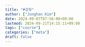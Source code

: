 ```yaml
---
title: "#강좌"
author: ["Junghan Kim"]
date: 2024-09-07T07:58:00+09:00
lastmod: 2024-09-21T14:15:11+09:00
tags: ["course"]
categories: ["meta"]
draft: false
---
```

